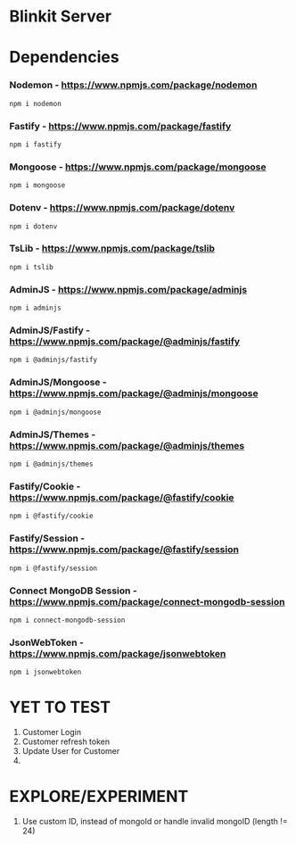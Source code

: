 # Blinkit Server


# Dependencies

### Nodemon - https://www.npmjs.com/package/nodemon
    npm i nodemon

### Fastify - https://www.npmjs.com/package/fastify
    npm i fastify

### Mongoose - https://www.npmjs.com/package/mongoose
    npm i mongoose

### Dotenv - https://www.npmjs.com/package/dotenv
    npm i dotenv

### TsLib - https://www.npmjs.com/package/tslib
    npm i tslib

### AdminJS - https://www.npmjs.com/package/adminjs
    npm i adminjs

### AdminJS/Fastify - https://www.npmjs.com/package/@adminjs/fastify
    npm i @adminjs/fastify

### AdminJS/Mongoose - https://www.npmjs.com/package/@adminjs/mongoose
    npm i @adminjs/mongoose

### AdminJS/Themes - https://www.npmjs.com/package/@adminjs/themes
    npm i @adminjs/themes

### Fastify/Cookie - https://www.npmjs.com/package/@fastify/cookie
    npm i @fastify/cookie

### Fastify/Session - https://www.npmjs.com/package/@fastify/session
    npm i @fastify/session

### Connect MongoDB Session - https://www.npmjs.com/package/connect-mongodb-session
    npm i connect-mongodb-session

### JsonWebToken - https://www.npmjs.com/package/jsonwebtoken
    npm i jsonwebtoken

# YET TO TEST

1. Customer Login
2. Customer refresh token
3. Update User for Customer
4. 

# EXPLORE/EXPERIMENT

1. Use custom ID, instead of mongoId or handle invalid mongoID (length != 24)
